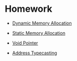 # Homework

- [Dynamic Memory Allocation](https://www.codingninjas.com/studio/guided-paths/basics-of-c/content/118785/offering/1381141?leftPanelTab=0&leftPanelTabValue=PROBLEM)

- [Static Memory Allocation](https://www.codingninjas.com/studio/guided-paths/basics-of-c/content/118785/offering/1381146?leftPanelTab=0&leftPanelTabValue=PROBLEM)

- [Void Pointer](https://www.scaler.com/topics/void-pointer/)

- [Address Typecasting](https://stackoverflow.com/questions/2733960/pointer-address-type-casting)
